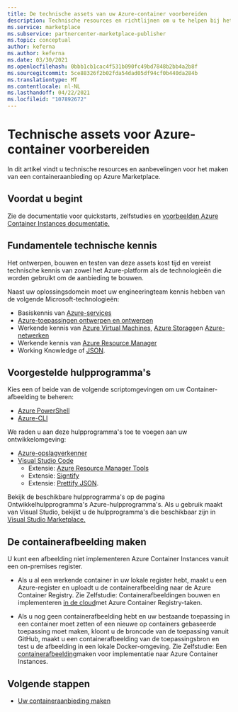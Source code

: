 ```yaml
---
title: De technische assets van uw Azure-container voorbereiden
description: Technische resources en richtlijnen om u te helpen bij het configureren van een containeraanbieding op Azure Marketplace.
ms.service: marketplace
ms.subservice: partnercenter-marketplace-publisher
ms.topic: conceptual
author: keferna
ms.author: keferna
ms.date: 03/30/2021
ms.openlocfilehash: 0bbb1cb1cac4f531b090fc49bd7848b2bb4a2b8f
ms.sourcegitcommit: 5ce88326f2b02fda54dad05df94cf0b440da284b
ms.translationtype: MT
ms.contentlocale: nl-NL
ms.lasthandoff: 04/22/2021
ms.locfileid: "107892672"
---
```

# <a name="prepare-azure-container-technical-assets"></a>Technische assets voor Azure-container voorbereiden

In dit artikel vindt u technische resources en aanbevelingen voor het maken van een containeraanbieding op Azure Marketplace.

## <a name="before-you-begin"></a>Voordat u begint

Zie de documentatie voor quickstarts, zelfstudies en [voorbeelden Azure Container Instances documentatie.](../container-instances/index.yml)

## <a name="fundamental-technical-knowledge"></a>Fundamentele technische kennis

Het ontwerpen, bouwen en testen van deze assets kost tijd en vereist technische kennis van zowel het Azure-platform als de technologieën die worden gebruikt om de aanbieding te bouwen.

Naast uw oplossingsdomein moet uw engineeringteam kennis hebben van de volgende Microsoft-technologieën:

- Basiskennis van [Azure-services](https://azure.microsoft.com/services/)
- [Azure-toepassingen ontwerpen en ontwerpen](https://azure.microsoft.com/solutions/architecture/)
- Werkende kennis van [Azure Virtual Machines,](https://azure.microsoft.com/services/virtual-machines/) [Azure Storage](https://azure.microsoft.com/services/?filter=storage)en [Azure-netwerken](https://azure.microsoft.com/services/?filter=networking)
- Werkende kennis van [Azure Resource Manager](https://azure.microsoft.com/features/resource-manager/)
- Working Knowledge of [JSON](https://www.json.org/).

## <a name="suggested-tools"></a>Voorgestelde hulpprogramma's

Kies een of beide van de volgende scriptomgevingen om uw Container-afbeelding te beheren:

- [Azure PowerShell](/powershell/azure/)
- [Azure-CLI](/cli/azure/)

We raden u aan deze hulpprogramma's toe te voegen aan uw ontwikkelomgeving:

- [Azure-opslagverkenner](../vs-azure-tools-storage-manage-with-storage-explorer.md?tabs=windows)
- [Visual Studio Code](https://code.visualstudio.com/)
  - Extensie: [Azure Resource Manager Tools](https://marketplace.visualstudio.com/items?itemName=msazurermtools.azurerm-vscode-tools)
  - Extensie: [Signtify](https://marketplace.visualstudio.com/items?itemName=HookyQR.beautify)
  - Extensie: [Prettify JSON](https://marketplace.visualstudio.com/items?itemName=mohsen1.prettify-json).

Bekijk de beschikbare hulpprogramma's op de pagina Ontwikkelhulpprogramma's Azure-hulpprogramma's. [](https://azure.microsoft.com/) Als u gebruik maakt van Visual Studio, bekijkt u de hulpprogramma's die beschikbaar zijn in [Visual Studio Marketplace.](https://marketplace.visualstudio.com/)

## <a name="create-the-container-image"></a>De containerafbeelding maken

U kunt een afbeelding niet implementeren Azure Container Instances vanuit een on-premises register.

- Als u al een werkende container in uw lokale register hebt, maakt u een Azure-register en uploadt u de containerafbeelding naar de Azure Container Registry. Zie Zelfstudie: Containerafbeeldingen bouwen en implementeren [in de cloud](../container-registry/container-registry-tutorial-quick-task.md)met Azure Container Registry-taken.

- Als u nog geen containerafbeelding hebt en uw bestaande toepassing in een container moet zetten of een nieuwe op containers gebaseerde toepassing moet maken, kloont u de broncode van de toepassing vanuit GitHub, maakt u een containerafbeelding van de toepassingsbron en test u de afbeelding in een lokale Docker-omgeving. Zie Zelfstudie: Een [containerafbeelding](../container-instances/container-instances-tutorial-prepare-app.md)maken voor implementatie naar Azure Container Instances.

## <a name="next-steps"></a>Volgende stappen

- [Uw containeraanbieding maken](azure-container-offer-setup.md)